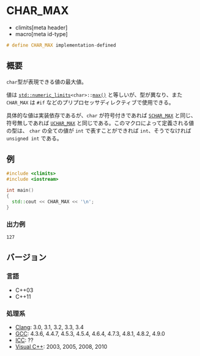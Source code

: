 # CHAR_MAX
* climits[meta header]
* macro[meta id-type]

```cpp
# define CHAR_MAX implementation-defined
```

## 概要
`char`型が表現できる値の最大値。

値は [`std::numeric_limits`](/reference/limits/numeric_limits.md)`<char>::`[`max()`](/reference/limits/numeric_limits/max.md) と等しいが、型が異なり、また `CHAR_MAX` は `#if` などのプリプロセッサディレクティブで使用できる。

具体的な値は実装依存であるが、`char` が符号付きであれば [`SCHAR_MAX`](schar_max.md) と同じ、符号無しであれば [`UCHAR_MAX`](uchar_max.md) と同じである。このマクロによって定義される値の型は、 `char` の全ての値が `int` で表すことができれば `int`、そうでなければ `unsigned int` である。


## 例
```cpp example
#include <climits>
#include <iostream>

int main()
{
  std::cout << CHAR_MAX << '\n';
}
```


### 出力例
```
127
```

## バージョン
### 言語
- C++03
- C++11

### 処理系
- [Clang](/implementation.md#clang): 3.0, 3.1, 3.2, 3.3, 3.4
- [GCC](/implementation.md#gcc): 4.3.6, 4.4.7, 4.5.3, 4.5.4, 4.6.4, 4.7.3, 4.8.1, 4.8.2, 4.9.0
- [ICC](/implementation.md#icc): ??
- [Visual C++](/implementation.md#visual_cpp): 2003, 2005, 2008, 2010
